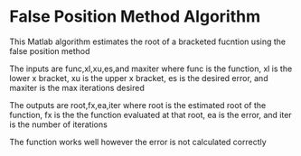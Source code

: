 # False Position Method Algorithm

This Matlab algorithm estimates the root of a bracketed fucntion using the false position method

The inputs are func,xl,xu,es,and maxiter where func is the function, xl is the lower x bracket, xu is the upper x bracket, es is the desired error, and maxiter is the max iterations desired

The outputs are root,fx,ea,iter where root is the estimated root of the function, fx is the the function evaluated at that root, ea is the error, and iter is the number of iterations

The function works well however the error is not calculated correctly
